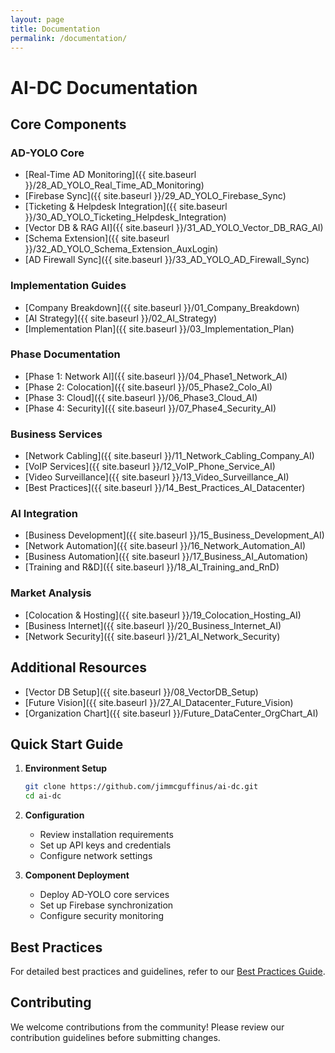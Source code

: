 ```yaml
---
layout: page
title: Documentation
permalink: /documentation/
---
```


# AI-DC Documentation

## Core Components

### AD-YOLO Core
- [Real-Time AD Monitoring]({{ site.baseurl }}/28_AD_YOLO_Real_Time_AD_Monitoring)
- [Firebase Sync]({{ site.baseurl }}/29_AD_YOLO_Firebase_Sync)
- [Ticketing & Helpdesk Integration]({{ site.baseurl }}/30_AD_YOLO_Ticketing_Helpdesk_Integration)
- [Vector DB & RAG AI]({{ site.baseurl }}/31_AD_YOLO_Vector_DB_RAG_AI)
- [Schema Extension]({{ site.baseurl }}/32_AD_YOLO_Schema_Extension_AuxLogin)
- [AD Firewall Sync]({{ site.baseurl }}/33_AD_YOLO_AD_Firewall_Sync)

### Implementation Guides
- [Company Breakdown]({{ site.baseurl }}/01_Company_Breakdown)
- [AI Strategy]({{ site.baseurl }}/02_AI_Strategy)
- [Implementation Plan]({{ site.baseurl }}/03_Implementation_Plan)

### Phase Documentation
- [Phase 1: Network AI]({{ site.baseurl }}/04_Phase1_Network_AI)
- [Phase 2: Colocation]({{ site.baseurl }}/05_Phase2_Colo_AI)
- [Phase 3: Cloud]({{ site.baseurl }}/06_Phase3_Cloud_AI)
- [Phase 4: Security]({{ site.baseurl }}/07_Phase4_Security_AI)

### Business Services
- [Network Cabling]({{ site.baseurl }}/11_Network_Cabling_Company_AI)
- [VoIP Services]({{ site.baseurl }}/12_VoIP_Phone_Service_AI)
- [Video Surveillance]({{ site.baseurl }}/13_Video_Surveillance_AI)
- [Best Practices]({{ site.baseurl }}/14_Best_Practices_AI_Datacenter)

### AI Integration
- [Business Development]({{ site.baseurl }}/15_Business_Development_AI)
- [Network Automation]({{ site.baseurl }}/16_Network_Automation_AI)
- [Business Automation]({{ site.baseurl }}/17_Business_AI_Automation)
- [Training and R&D]({{ site.baseurl }}/18_AI_Training_and_RnD)

### Market Analysis
- [Colocation & Hosting]({{ site.baseurl }}/19_Colocation_Hosting_AI)
- [Business Internet]({{ site.baseurl }}/20_Business_Internet_AI)
- [Network Security]({{ site.baseurl }}/21_AI_Network_Security)

## Additional Resources
- [Vector DB Setup]({{ site.baseurl }}/08_VectorDB_Setup)
- [Future Vision]({{ site.baseurl }}/27_AI_Datacenter_Future_Vision)
- [Organization Chart]({{ site.baseurl }}/Future_DataCenter_OrgChart_AI)

## Quick Start Guide

1. **Environment Setup**
   ```bash
   git clone https://github.com/jimmcguffinus/ai-dc.git
   cd ai-dc
   ```

2. **Configuration**
   - Review installation requirements
   - Set up API keys and credentials
   - Configure network settings

3. **Component Deployment**
   - Deploy AD-YOLO core services
   - Set up Firebase synchronization
   - Configure security monitoring

## Best Practices

For detailed best practices and guidelines, refer to our [Best Practices Guide](../14_Best_Practices_AI_Datacenter.md).

## Contributing

We welcome contributions from the community! Please review our contribution guidelines before submitting changes. 